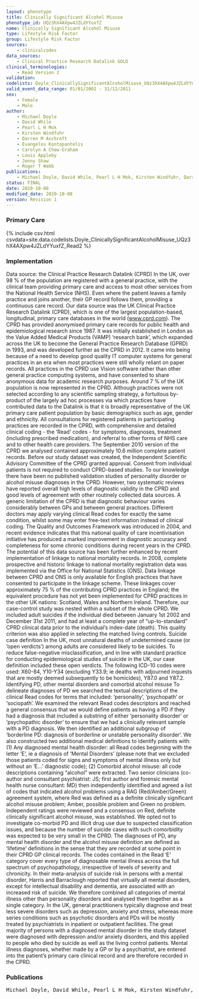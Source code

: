 ```yaml
---
layout: phenotype
title: Clinically Significant Alcohol Misuse
phenotype_id: UQz3hX4AXpw4JZLdYYuxfZ
name: Clinically Significant Alcohol Misuse
type: Lifestyle Risk Factor
group: Lifestyle Risk Factor
sources: 
    - clinicalcodes
data_sources:
    - Clinical Practice Research Datalink GOLD
clinical_terminologies:
    - Read Version 2
validation:
codelists: Doyle_ClinicallySignificantAlcoholMisuse_UQz3hX4AXpw4JZLdYYuxfZ_Read2.csv
valid_event_data_range: 01/01/2002 - 31/12/2011
sex:
    - Female
    - Male
author:
    - Michael Doyle
    - David While
    - Pearl L H Mok
    - Kirsten Windfuhr
    - Darren M Aschroft
    - Evangelos Kontopantelis
    - Carolyn A Chew-Graham
    - Louis Appleby
    - Jenny Shaw
    - Roger T Webb
publications:
    - Michael Doyle, David While, Pearl L H Mok, Kirsten Windfuhr, Darren M. Ashcroft, Evangelos Kontopantelis, Carolyn A Chew-Graham, Lous Appleby, Jenny Shaw, Roger T Webb, Suicide risk in primary care patients diagnosed with a personality disorder a nested case control study. BMC Family Practice, 17(106), 2016.
status: FINAL
date: 2020-10-08
modified_date: 2020-10-08
version: Revision 1
---
```


### Primary Care

{% include csv.html csvdata=site.data.codelists.Doyle_ClinicallySignificantAlcoholMisuse_UQz3hX4AXpw4JZLdYYuxfZ_Read2 %}

### Implementation

Data source: the Clinical Practice Research Datalink
(CPRD)
In the UK, over 98 % of the population are registered
with a general practice, with the clinical team providing
primary care and access to most other services from the
National Health Service (NHS). Even where the
patient leaves a family practice and joins another, their
GP record follows them, providing a continuous care
record. Our data source was the UK Clinical Practice
Research Datalink (CPRD), which is one of the largest
population-based, longitudinal, primary care databases
in the world (www.cprd.com). The CPRD has provided
anonymised primary care records for public health and
epidemiological research since 1987. It was initially
established in London as the Value Added Medical Products
(VAMP) ‘research bank’, which expanded across the
UK to become the General Practice Research Database
(GPRD) in 1993, and was developed further as the
CPRD in 2012. It came into being because of a need to
develop good quality IT computer systems for general practices in an era when most practices were still wholly
reliant on paper records. All practices in the CPRD use
Vision software rather than other general practice computing
systems, and have consented to share anonymous
data for academic research purposes. Around 7 % of the
UK population is now represented in the CPRD. Although
practices were not selected according to any scientific
sampling strategy, a fortuitous by-product of the
largely ad hoc processes via which practices have contributed
data to the Datalink is that it is broadly representative
of the UK primary care patient population by basic
demographics such as age, gender and ethnicity.
All consultations for registered patients in participating
practices are recorded in the CPRD, with comprehensive
and detailed clinical coding - the ‘Read’ codes -
for symptoms, diagnoses, treatment (including prescribed
medication), and referral to other forms of NHS
care and to other health care providers. The September
2010 version of the CPRD we analysed contained approximately
10.6 million complete patient records. Before
our study dataset was created, the Independent
Scientific Advisory Committee of the CPRD granted approval.
Consent from individual patients is not required
to conduct CPRD-based studies.
To our knowledge there have been no published validation
studies of personality disorder or alcohol misuse
diagnoses in the CPRD. However, two systematic reviews
have reported overall high levels of diagnostic validity in
the CPRD and good levels of agreement with other routinely
collected data sources. A generic limitation
of the CPRD is that diagnostic behaviour varies
considerably between GPs and between general practices.
Different doctors may apply varying clinical Read
codes for exactly the same condition, whilst some may
enter free-text information instead of clinical coding.
The Quality and Outcomes Framework was introduced
in 2004, and recent evidence indicates that this national
quality of care incentivisation initiative has produced a
marked improvement in diagnostic accuracy and completeness
for some chronic conditions during recent
years in the CPRD.
The potential of this data source has been further enhanced
by recent implementation of linkage to national
mortality records. In 2008, complete prospective and
historic linkage to national mortality registration data
was implemented via the Office for National Statistics
(ONS). Data linkage between CPRD and ONS is only
available for English practices that have consented to
participate in the linkage scheme. These linkages cover
approximately 75 % of the contributing CPRD practices
in England; the equivalent procedure has not yet been
implemented for CPRD practices in the other UK
nations: Scotland, Wales and Northern Ireland.
Therefore, our case-control study was nested within a subset of the whole CPRD. We included adult suicides if
the individual died between January 1st 2002 and December
31st 2011, and had at least a complete year of
“up-to-standard” CPRD clinical data prior to the individual’s
index-date (death). This quality criterion was also
applied in selecting the matched living controls.
Suicide case definition
In the UK, most unnatural deaths of undetermined cause
(or ‘open verdicts’) among adults are considered likely to
be suicides. To reduce false-negative misclassification,
and in line with standard practice for conducting epidemiological
studies of suicide in the UK, our case definition
included these open verdicts. The following
ICD-10 codes were used: X60-84, Y10-Y34 (excluding
Y33.9; ie deaths with adjourned inquests that are mostly
deemed subsequently to be homicides), Y87.0 and Y87.2.
Identifying PD, other mental disorders and comorbid
alcohol misuse
To delineate diagnoses of PD we searched the textual
descriptions of the clinical Read codes for terms that included:
‘personality’, ‘psychopath’ or ‘sociopath’. We examined
the relevant Read codes descriptors and reached
a general consensus that we would define patients as
having a PD if they had a diagnosis that included a substring
of either ‘personality disorder’ or ‘psychopathic
disorder’ to ensure that we had a clinically relevant sample
with a PD diagnosis. We then identified an additional
subgroup of ‘borderline PD: diagnosis of borderline or
unstable personality disorder’. 
We also constructed two additional medical definitions
to identify patients with: (1) Any diagnosed mental
health disorder: all Read codes beginning with the letter
‘E’, ie a diagnosis of ‘Mental Disorders’ (please note that
we excluded those patients coded for signs and symptoms
of mental illness only but without an ‘E…’ diagnostic
code); (2) Comorbid alcohol misuse: all code
descriptions containing “alcohol” were extracted. Two
senior clinicians (co-author and consultant psychiatrist:
JS; first author and forensic mental health nurse consultant:
MD) then independently identified and agreed a list
of codes that indicated alcohol problems using a RAG
(Red/Amber/Green) agreement system, where Red was
defined as a definite clinically significant alcohol misuse
problem; Amber, possible problem and Green no problem.
Independent ratings were reviewed and a consensus
on Red, definite clinically significant alcohol misuse, was
established. We opted not to investigate co-morbid PD
and illicit drug use due to suspected classification issues,
and because the number of suicide cases with such comorbidity
was expected to be very small in the CPRD. The diagnoses of PD, any mental health disorder and
the alcohol misuse definition are defined as ‘lifetime’ definitions
in the sense that they are recorded at some
point in their CPRD GP clinical records. The codes
contained in the Read ‘E’ category cover every type of
diagnosable mental illness across the full spectrum of
psychopathology, irrespective of levels of severity and
chronicity. In their meta-analysis of suicide risk in persons
with a mental disorder, Harris and Barraclough reported
that virtually all mental disorders, except for
intellectual disability and dementia, are associated with
an increased risk of suicide. We therefore combined
all categories of mental illness other than personality
disorders and analysed them together as a single category.
In the UK, general practitioners typically diagnose
and treat less severe disorders such as depression, anxiety
and stress, whereas more series conditions such as
psychotic disorders and PDs will be mostly treated by
psychiatrists in inpatient or outpatient facilities. The
great majority of persons with a diagnosed mental disorder
in the study dataset were diagnosed with depression
and/or anxiety disorders, and this applied to people
who died by suicide as well as the living control patients.
Mental illness diagnoses, whether made by a GP or by a
psychiatrist, are entered into the patient’s primary care clinical
record and are therefore recorded in the CPRD.

### Publications

<pre>
Michael Doyle, David While, Pearl L H Mok, Kirsten Windfuhr, Darren M. Ashcroft, Evangelos Kontopantelis, Carolyn A Chew-Graham, Lous Appleby, Jenny Shaw, Roger T Webb, Suicide risk in primary care patients diagnosed with a personality disorder a nested case control study. BMC Family Practice, 17(106), 2016.
</pre>
